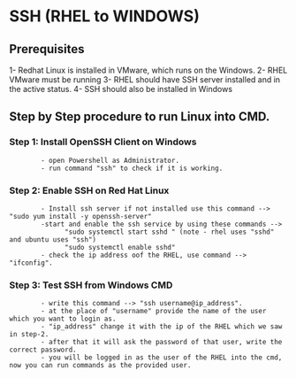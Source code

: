 # SSH (RHEL to WINDOWS)
## Prerequisites
  1- Redhat Linux is installed in VMware, which runs on the Windows.
  2- RHEL VMware must be running
  3- RHEL should have SSH server installed and in the active status.
  4- SSH should also be installed in Windows
## Step by Step procedure to run Linux into CMD.
### Step 1: Install OpenSSH Client on Windows
            - open Powershell as Administrator.
            - run command "ssh" to check if it is working.
### Step 2: Enable SSH on Red Hat Linux
            - Install ssh server if not installed use this command --> "sudo yum install -y openssh-server"
            -start and enable the ssh service by using these commands --> 
                  "sudo systemctl start sshd " (note - rhel uses "sshd" and ubuntu uses "ssh")
                  "sudo systemctl enable sshd"
            - check the ip address oof the RHEL, use command --> "ifconfig".
### Step 3: Test SSH from Windows CMD
            - write this command --> "ssh username@ip_address".
            - at the place of "username" provide the name of the user which you want to login as.
            - "ip_address" change it with the ip of the RHEL which we saw in step-2.
            - after that it will ask the password of that user, write the correct password.
            - you will be logged in as the user of the RHEL into the cmd, now you can run commands as the provided user.
            
